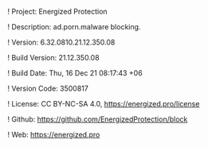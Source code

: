 ! Project: Energized Protection

! Description: ad.porn.malware blocking.

! Version: 6.32.0810.21.12.350.08

! Build Version: 21.12.350.08

! Build Date: Thu, 16 Dec 21 08:17:43 +06

! Version Code: 3500817

! License: CC BY-NC-SA 4.0, https://energized.pro/license

! Github: https://github.com/EnergizedProtection/block

! Web: https://energized.pro
